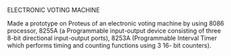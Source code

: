 ELECTRONIC VOTING MACHINE

Made a prototype on Proteus of an electronic voting machine by using 8086 processor,
8255A (a Programmable input-output device consisting of three 8-bit directional 
input-output ports), 8253A (Programmable Interval Timer which performs timing
and counting functions using 3 16- bit counters).

